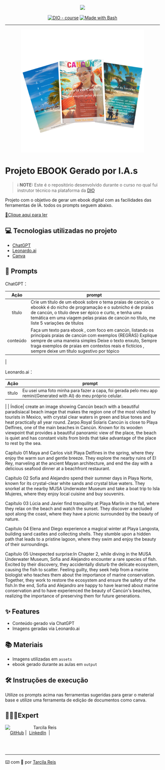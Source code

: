 <p align="center">
    <img width="100" src=".github/assets/banner.png">
</p>


<p align="center">
<a href="https://dio.me/"><img src="https://img.shields.io/badge/DIO-Course-28DA77?logo=youtube" alt="DIO - course"></a>
<a href="https://www.gnu.org/software/bash/" title="Go to Bash homepage"><img src="https://img.shields.io/badge/Prompt-Project-blue?logo=gnu-bash&amp;logoColor=white" alt="Made with Bash"></a></p>

-------


<p align="center">
<img 
    src="./assets/paginass.png"
    width="400"  
/>
</p>

# Projeto EBOOK Gerado por I.A.s


 > ℹ️ **NOTE:** Este é o repositório desenvolvido durante o curso no qual fui instrutor técnico na plataforma da [DIO](https://dio.me)

Projeto com o objetivo de gerar um ebook digital com as facilidades das ferramentas de IA. todos os prompts
seguem abaixo.

<a href="https://github.com/Tarsy26/prompts-recipe-to-create-a-ebook/tree/main/output" title="View PDF now"> 📕Clique aqui para ler</a>

## 💻 Tecnologias utilizadas no projeto

- [ChatGPT](https://chat.openai.com/) 
- [Leonardo.ai](https://leonardo.ai/)
- [Canva](https://www.canva.com/pt_br/)

## 🧠 Prompts


ChatGPT：

|   Ação   | prompt                                                                                                                                                                                                                                                                         |
| :------: | ------------------------------------------------------------------------------------------------------------------------------------------------------------------------------------------------------------------------------------------------------------------------------ |
|  título  |Crie um título de um ebook sobre o tema praias de cancún, o ebookk é do nicho de programação e o subnicho é de praias de cancún, o título deve ser épico e curto, e tenha uma temática em uma viagem pelas praias de cancún no título, me liste 5 variações de títulos                                                       |
| conteúdo |Faça um texto para ebook , com foco em cancún, listando os principais praias de cancún com exemplos  {REGRAS} Explique sempre de uma maneira simples Deixe o texto enxuto, Sempre traga exemplos de praias em contextos reais e fictícios , sempre deixe um título sugestivo por tópico
 |


Leonardo.ai：

|  Ação  | prompt                                                                                 |
| :----: | -------------------------------------------------------------------------------------- |
| título | Eu usei uma foto minha para fazer a capa, foi gerada pelo meu app remini(Generated with AI) do meu próprio celular.
|
 | Índice| create an image showing Cancún beach with a beautiful paradisiacal beach image that makes the region one of the most visited by tourists in Mexico, with crystal clear waters in green and blue tones and heat practically all year round. Zarpo.Royal Solaris Cancún is close to Playa Delfines, one of the main beaches in Cancún. Known for its wooden viewpoint that provides a beautiful panoramic view of the place, the beach is quiet and has constant visits from birds that take advantage of the place to rest by the sea.
    
    
 Capítulo 01  Maya and Carlos visit Playa Delfines in the spring, where they enjoy the warm sun and gentle breeze. They explore the nearby ruins of El Rey, marveling at the ancient Mayan architecture, and end the day with a delicious seafood dinner at a beachfront restaurant.
     
      
 Capítulo 02   Sofia and Alejandro spend their summer days in Playa Norte, known for its crystal-clear white sands and crystal blue waters. They snorkel at the nearby MUSA Underwater Museum and take a boat trip to Isla Mujeres, where they enjoy local cuisine and buy souvenirs.
     
    
 Capítulo 03  Lúcia and Javier find tranquility at Playa Marlin in the fall, where they relax on the beach and watch the sunset. They discover a secluded spot along the coast, where they have a picnic surrounded by the beauty of nature.
     
 Capítulo 04  Elena and Diego experience a magical winter at Playa Langosta, building sand castles and collecting shells. They stumble upon a hidden path that leads to a pristine lagoon, where they swim and enjoy the beauty of their surroundings.
     
     
   Capítulo 05   Unexpected surprise:In Chapter 2, while diving in the MUSA Underwater Museum, Sofia and Alejandro encounter a rare species of fish. Excited by their discovery, they accidentally disturb the delicate ecosystem, causing the fish to scatter. Feeling guilty, they seek help from a marine biologist who teaches them about the importance of marine conservation. Together, they work to restore the ecosystem and ensure the safety of the fish.In the end, Sofia and Alejandro are happy to have learned about marine conservation and to have experienced the beauty of Cancún's beaches, realizing the importance of preserving them for future generations.
 



## ✨ Features

- Conteúdo gerado via ChatGPT
- Imagens geradas via Leonardo.ai

## 📚 Materiais

- Imagens utilizadas em `assets`
- ebook gerado durante as aulas em `output`

## 🛠️ Instruções de execução

Utilize os prompts acima nas ferramentas sugeridas para gerar o material base e utilize uma ferramenta de edição de documentos como canva.

## 🧑🏼‍💻Expert

<p>
    <img 
      align=left 
      margin=10 
      width=80 
      src="https://avatars.githubusercontent.com/u/101786968?v=4"
    />
    <p>&nbsp&nbsp&nbspTarcila Reis<br>
    &nbsp&nbsp&nbsp
    <a href="https://github.com/Tarsy26">
    GitHub</a>&nbsp;|&nbsp;
    <a href="https://www.linkedin.com/in/tarcila-reis/">LinkedIn</a>
&nbsp;|&nbsp;
</p>
<br/><br/>
<p>

---

⌨️ com 💜 por [Tarcila Reis](https://github.com/Tarsy26)
